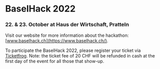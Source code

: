 # BaselHack 2022

### 22. & 23. October at Haus der Wirtschaft, Pratteln

Visit our website for more information about the hackathon: [www.baselhack.ch](https://www.baselhack.ch/).

To participate the BaselHack 2022, please register your ticket via [Ticketfrog](https://eventfrog.ch/de/p/wissenschaft-und-technik/baselhack-2022-6932206412039604221.html#ticket-container). Note: the ticket fee of 20 CHF will be refunded in cash at the first day of the event for all those that show-up.
